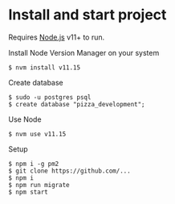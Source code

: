 # Install and start project

Requires [Node.js](https://nodejs.org/) v11+ to run.

Install Node Version Manager on your system
```
$ nvm install v11.15
```
Create database
```
$ sudo -u postgres psql
$ create database "pizza_development";
```
Use Node

```
$ nvm use v11.15
```
Setup

```
$ npm i -g pm2
$ git clone https://github.com/...
$ npm i
$ npm run migrate
$ npm start
```
